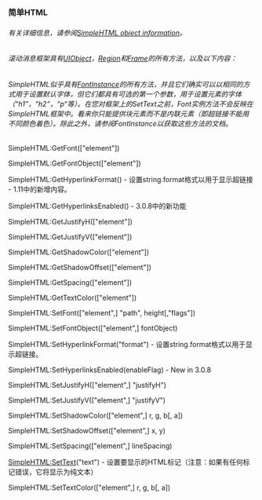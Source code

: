 ### 简单HTML

###### 有关详细信息，请参阅[SimpleHTML object information](https://wow.gamepedia.com/UIOBJECT_SimpleHTML)。

###### 滚动消息框架具有[UIObject](https://wow.gamepedia.com/Widget_API#UIObject)，[Region](https://wow.gamepedia.com/Widget_API#Region)和[Frame](https://wow.gamepedia.com/Widget_API#Frame)的所有方法，以及以下内容：

###### SimpleHTML似乎具有[FontInstance](https://wow.gamepedia.com/Widget_API#FontInstance)的所有方法，并且它们确实可以以相同的方式用于设置默认字体，但它们都具有可选的第一个参数，用于设置元素的字体（“h1”，“h2”，“p“等）。在您对框架上的SetText之前，Font实例方法不会反映在SimpleHTML框架中。看来你只能提供块元素而不是内联元素（即超链接不能用不同颜色着色）。除此之外，请参阅FontInstance以获取这些方法的文档。

SimpleHTML:GetFont\(\["element"\]\)

SimpleHTML:GetFontObject\(\["element"\]\)

SimpleHTML:GetHyperlinkFormat\(\) - 设置string.format格式以用于显示超链接 -  1.11中的新增内容。

SimpleHTML:GetHyperlinksEnabled\(\) - 3.0.8中的新功能

SimpleHTML:GetJustifyH\(\["element"\]\)

SimpleHTML:GetJustifyV\(\["element"\]\)

SimpleHTML:GetShadowColor\(\["element"\]\)

SimpleHTML:GetShadowOffset\(\["element"\]\)

SimpleHTML:GetSpacing\(\["element"\]\)

SimpleHTML:GetTextColor\(\["element"\]\)

SimpleHTML:SetFont\(\["element",\] "path", height\[,"flags"\]\)

SimpleHTML:SetFontObject\(\["element",\] fontObject\)

SimpleHTML:SetHyperlinkFormat\("format"\) - 设置string.format格式以用于显示超链接。

SimpleHTML:SetHyperlinksEnabled\(enableFlag\) - New in 3.0.8

SimpleHTML:SetJustifyH\(\["element",\] "justifyH"\)

SimpleHTML:SetJustifyV\(\["element",\] "justifyV"\)

SimpleHTML:SetShadowColor\(\["element",\] r, g, b\[, a\]\)

SimpleHTML:SetShadowOffset\(\["element",\] x, y\)

SimpleHTML:SetSpacing\(\["element",\] lineSpacing\)

[SimpleHTML:SetText](https://wow.gamepedia.com/API_SimpleHTML_SetText)\("text"\) - 设置要显示的HTML标记（注意：如果有任何标记错误，它将显示为纯文本）

SimpleHTML:SetTextColor\(\["element",\] r, g, b\[, a\]\)



